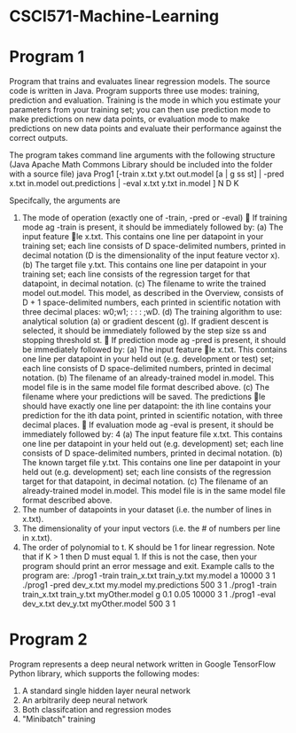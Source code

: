 # CSCI571-Machine-Learning


# Program 1

Program that trains and evaluates linear regression models. The source code is written in Java.
Program supports three use modes: training, prediction and evaluation. Training is the mode in which you estimate your
parameters from your training set; you can then use prediction mode to make predictions on new data points, or evaluation mode to make predictions on new data points and evaluate their performance against the correct outputs.

The program takes command line arguments with the following structure (Java Apache Math Commons Library should be included into the folder with a source file)
java Prog1 [-train x.txt y.txt out.model [a | g ss st]
| -pred x.txt in.model out.predictions
| -eval x.txt y.txt in.model ] N D K

Specifcally, the arguments are
1. The mode of operation (exactly one of -train, -pred or -eval)
 If training mode 
ag -train is present, it should be immediately followed by:
(a) The input feature le x.txt. This contains one line per datapoint in your
training set; each line consists of D space-delimited numbers, printed in decimal
notation (D is the dimensionality of the input feature vector x).
(b) The target file y.txt. This contains one line per datapoint in your training
set; each line consists of the regression target for that datapoint, in decimal
notation.
(c) The filename to write the trained model out.model. This model, as described
in the Overview, consists of D + 1 space-delimited numbers, each printed in
scientific notation with three decimal places: w0;w1; : : : ;wD.
(d) The training algorithm to use: analytical solution (a) or gradient descent (g).
If gradient descent is selected, it should be immediately followed by the step
size ss and stopping threshold st.
 If prediction mode 
ag -pred is present, it should be immediately followed by:
(a) The input feature le x.txt. This contains one line per datapoint in your
held out (e.g. development or test) set; each line consists of D space-delimited
numbers, printed in decimal notation.
(b) The filename of an already-trained model in.model. This model file is in the
same model file format described above.
(c) The filename where your predictions will be saved. The predictions le should
have exactly one line per datapoint: the ith line contains your prediction for
the ith data point, printed in scientific notation, with three decimal places.
 If evaluation mode 
ag -eval is present, it should be immediately followed by:
4
(a) The input feature file x.txt. This contains one line per datapoint in your held
out (e.g. development) set; each line consists of D space-delimited numbers,
printed in decimal notation.
(b) The known target file y.txt. This contains one line per datapoint in your
held out (e.g. development) set; each line consists of the regression target for
that datapoint, in decimal notation.
(c) The filename of an already-trained model in.model. This model file is in the
same model file format described above.
2. The number of datapoints in your dataset (i.e. the number of lines in x.txt).
3. The dimensionality of your input vectors (i.e. the # of numbers per line in x.txt).
4. The order of polynomial to t. K should be 1 for linear regression.
Note that if K > 1 then D must equal 1. If this is not the case, then your program should
print an error message and exit.
Example calls to the program are:
./prog1 -train train_x.txt train_y.txt my.model a 10000 3 1
./prog1 -pred dev_x.txt my.model my.predictions 500 3 1
./prog1 -train train_x.txt train_y.txt myOther.model g 0.1 0.05 10000 3 1
./prog1 -eval dev_x.txt dev_y.txt myOther.model 500 3 1


# Program 2

Program represents a deep neural network written in Google TensorFlow Python library, which supports the following modes:
1. A standard single hidden layer neural network
2. An arbitrarily deep neural network
3. Both classifcation and regression modes
4. "Minibatch" training



